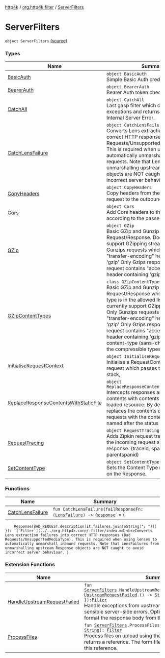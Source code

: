 [http4k](../../index.md) / [org.http4k.filter](../index.md) / [ServerFilters](./index.md)

# ServerFilters

`object ServerFilters` [(source)](https://github.com/http4k/http4k/blob/master/http4k-core/src/main/kotlin/org/http4k/filter/ServerFilters.kt#L41)

### Types

| Name | Summary |
|---|---|
| [BasicAuth](-basic-auth/index.md) | `object BasicAuth`<br>Simple Basic Auth credential checking. |
| [BearerAuth](-bearer-auth/index.md) | `object BearerAuth`<br>Bearer Auth token checking. |
| [CatchAll](-catch-all/index.md) | `object CatchAll`<br>Last gasp filter which catches all exceptions and returns a formatted Internal Server Error. |
| [CatchLensFailure](-catch-lens-failure.md) | `object CatchLensFailure : `[`Filter`](../../org.http4k.core/-filter/index.md)<br>Converts Lens extraction failures into correct HTTP responses (Bad Requests/UnsupportedMediaType). This is required when using lenses to automatically unmarshall inbound requests. Note that LensFailures from unmarshalling upstream Response objects are NOT caught to avoid incorrect server behaviour. |
| [CopyHeaders](-copy-headers/index.md) | `object CopyHeaders`<br>Copy headers from the incoming request to the outbound response. |
| [Cors](-cors/index.md) | `object Cors`<br>Add Cors headers to the Response, according to the passed CorsPolicy |
| [GZip](-g-zip/index.md) | `object GZip`<br>Basic GZip and Gunzip support of Request/Response. Does not currently support GZipping streams. Only Gunzips requests which contain "transfer-encoding" header containing 'gzip' Only Gzips responses when request contains "accept-encoding" header containing 'gzip'. |
| [GZipContentTypes](-g-zip-content-types/index.md) | `class GZipContentTypes : `[`Filter`](../../org.http4k.core/-filter/index.md)<br>Basic GZip and Gunzip support of Request/Response where the content-type is in the allowed list. Does not currently support GZipping streams. Only Gunzips requests which contain "transfer-encoding" header containing 'gzip' Only Gzips responses when request contains "accept-encoding" header containing 'gzip' and the content-type (sans-charset) is one of the compressible types. |
| [InitialiseRequestContext](-initialise-request-context/index.md) | `object InitialiseRequestContext`<br>Initialise a RequestContext for each request which passes through the Filter stack, |
| [ReplaceResponseContentsWithStaticFile](-replace-response-contents-with-static-file/index.md) | `object ReplaceResponseContentsWithStaticFile`<br>Intercepts responses and replaces the contents with contents of the statically loaded resource. By default, this Filter replaces the contents of unsuccessful requests with the contents of a file named after the status code. |
| [RequestTracing](-request-tracing/index.md) | `object RequestTracing`<br>Adds Zipkin request tracing headers to the incoming request and outbound response. (traceid, spanid, parentspanid) |
| [SetContentType](-set-content-type/index.md) | `object SetContentType`<br>Sets the Content Type response header on the Response. |

### Functions

| Name | Summary |
|---|---|
| [CatchLensFailure](-catch-lens-failure.md) | `fun CatchLensFailure(failResponseFn: (`[`LensFailure`](../../org.http4k.lens/-lens-failure/index.md)`) -> `[`Response`](../../org.http4k.core/-response/index.md)` = {
        Response(BAD_REQUEST.description(it.failures.joinToString("; ")))
    }): `[`Filter`](../../org.http4k.core/-filter/index.md)<br>Converts Lens extraction failures into correct HTTP responses (Bad Requests/UnsupportedMediaType). This is required when using lenses to automatically unmarshall inbound requests. Note that LensFailures from unmarshalling upstream Response objects are NOT caught to avoid incorrect server behaviour. |

### Extension Functions

| Name | Summary |
|---|---|
| [HandleUpstreamRequestFailed](../-handle-upstream-request-failed.md) | `fun `[`ServerFilters`](./index.md)`.HandleUpstreamRequestFailed(exceptionToBody: `[`UpstreamRequestFailed`](../../org.http4k.cloudnative/-upstream-request-failed/index.md)`.() -> `[`String`](https://kotlinlang.org/api/latest/jvm/stdlib/kotlin/-string/index.html)` = { localizedMessage }): `[`Filter`](../../org.http4k.core/-filter/index.md)<br>Handle exceptions from upstream calls and convert them into sensible server-side errors. Optionally pass in a function to format the response body from the exception. |
| [ProcessFiles](../../org.http4k/-process-files.md) | `fun `[`ServerFilters`](./index.md)`.ProcessFiles(fileConsumer: (`[`File`](../../org.http4k.core/-multipart-entity/-file/index.md)`) -> `[`String`](https://kotlinlang.org/api/latest/jvm/stdlib/kotlin/-string/index.html)`): `[`Filter`](../../org.http4k.core/-filter/index.md)<br>Process files on upload using the passed consumer, which returns a reference. The form file is replaced in the form with this reference. |
